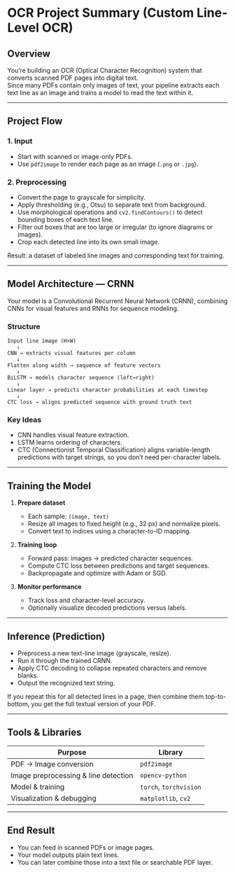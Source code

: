 # OCR Project Summary (Custom Line-Level OCR)

## Overview
You’re building an OCR (Optical Character Recognition) system that converts scanned PDF pages into digital text.  
Since many PDFs contain only images of text, your pipeline extracts each text line as an image and trains a model to read the text within it.

---

## Project Flow

### 1. Input
- Start with scanned or image-only PDFs.  
- Use `pdf2image` to render each page as an image (`.png` or `.jpg`).

### 2. Preprocessing
- Convert the page to grayscale for simplicity.  
- Apply thresholding (e.g., Otsu) to separate text from background.  
- Use morphological operations and `cv2.findContours()` to detect bounding boxes of each text line.  
- Filter out boxes that are too large or irregular (to ignore diagrams or images).  
- Crop each detected line into its own small image.

Result: a dataset of labeled line images and corresponding text for training.

---

## Model Architecture — CRNN

Your model is a Convolutional Recurrent Neural Network (CRNN), combining CNNs for visual features and RNNs for sequence modeling.

### Structure
```
Input line image (H×W)
   ↓
CNN → extracts visual features per column
   ↓
Flatten along width → sequence of feature vectors
   ↓
BiLSTM → models character sequence (left→right)
   ↓
Linear layer → predicts character probabilities at each timestep
   ↓
CTC loss → aligns predicted sequence with ground truth text
```

### Key Ideas
- CNN handles visual feature extraction.  
- LSTM learns ordering of characters.  
- CTC (Connectionist Temporal Classification) aligns variable-length predictions with target strings, so you don’t need per-character labels.

---

## Training the Model

1. **Prepare dataset**
   - Each sample: `(image, text)`
   - Resize all images to fixed height (e.g., 32 px) and normalize pixels.
   - Convert text to indices using a character-to-ID mapping.

2. **Training loop**
   - Forward pass: images → predicted character sequences.  
   - Compute CTC loss between predictions and target sequences.  
   - Backpropagate and optimize with Adam or SGD.

3. **Monitor performance**
   - Track loss and character-level accuracy.  
   - Optionally visualize decoded predictions versus labels.

---

## Inference (Prediction)
- Preprocess a new text-line image (grayscale, resize).  
- Run it through the trained CRNN.  
- Apply CTC decoding to collapse repeated characters and remove blanks.  
- Output the recognized text string.

If you repeat this for all detected lines in a page, then combine them top-to-bottom, you get the full textual version of your PDF.

---

## Tools & Libraries

| Purpose | Library |
|----------|----------|
| PDF → Image conversion | `pdf2image` |
| Image preprocessing & line detection | `opencv-python` |
| Model & training | `torch`, `torchvision` |
| Visualization & debugging | `matplotlib`, `cv2` |

---

## End Result
- You can feed in scanned PDFs or image pages.  
- Your model outputs plain text lines.  
- You can later combine those into a text file or searchable PDF layer.
